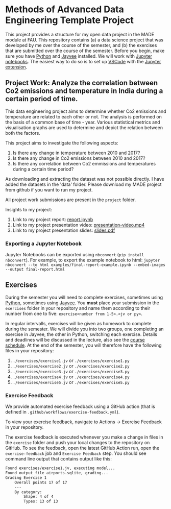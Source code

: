 # Methods of Advanced Data Engineering Template Project

This project provides a structure for my open data project in the MADE module at FAU. This repository contains (a) a data science project that was developed by me over the course of the semester, and (b) the exercises that are submitted over the course of the semester.
Before you begin, make sure you have [Python](https://www.python.org/) and [Jayvee](https://github.com/jvalue/jayvee) installed. We will work with [Jupyter notebooks](https://jupyter.org/). The easiest way to do so is to set up [VSCode](https://code.visualstudio.com/) with the [Jupyter extension](https://marketplace.visualstudio.com/items?itemName=ms-toolsai.jupyter).


## Project Work: Analyze the correlation between Co2 emissions and temperature in India during a certain period of time.
This data engineering project aims to determine whether Co2 emissions and temperature are related to each other or not.
The analysis is performed on the basis of a common base of time - year. Various statistical metrics and visualisation graphs are used to determine and depict the relation between both the factors.

This project aims to investigate the following aspects:
1. Is there any change in temperature between 2010 and 2017?
2. Is there any change in Co2 emissions between 2010 and 2017?
3. Is there any correlation between Co2 emmissions and temperatures during a certain time period?

As downloading and extracting the dataset was not possible directly. I have added the datasets in the 'data' folder. Please download my MADE project from github if you want to run my project.

All project work submissions are present in the `project` folder.

Insights to my project:
1. Link to my project report: [report.ipynb](https://github.com/anirudh1804/made-template/blob/main/project/report.ipynb)
2. Link to my project presentation video: [presentation-video.mp4](https://github.com/anirudh1804/made-template/blob/main/project/presentation-video.mp4)
3. Link to my project presentation slides: [slides.pdf](https://github.com/anirudh1804/made-template/blob/main/project/slides.pdf)

### Exporting a Jupyter Notebook
Jupyter Notebooks can be exported using `nbconvert` (`pip install nbconvert`). For example, to export the example notebook to html: `jupyter nbconvert --to html examples/final-report-example.ipynb --embed-images --output final-report.html`


## Exercises
During the semester you will need to complete exercises, sometimes using [Python](https://www.python.org/), sometimes using [Jayvee](https://github.com/jvalue/jayvee). You **must** place your submission in the `exercises` folder in your repository and name them according to their number from one to five: `exercise<number from 1-5>.<jv or py>`.

In regular intervalls, exercises will be given as homework to complete during the semester. We will divide you into two groups, one completing an exercise in Jayvee, the other in Python, switching each exercise. Details and deadlines will be discussed in the lecture, also see the [course schedule](https://made.uni1.de/). At the end of the semester, you will therefore have the following files in your repository:

1. `./exercises/exercise1.jv` or `./exercises/exercise1.py`
2. `./exercises/exercise2.jv` or `./exercises/exercise2.py`
3. `./exercises/exercise3.jv` or `./exercises/exercise3.py`
4. `./exercises/exercise4.jv` or `./exercises/exercise4.py`
5. `./exercises/exercise5.jv` or `./exercises/exercise5.py`

### Exercise Feedback
We provide automated exercise feedback using a GitHub action (that is defined in `.github/workflows/exercise-feedback.yml`). 

To view your exercise feedback, navigate to Actions -> Exercise Feedback in your repository.

The exercise feedback is executed whenever you make a change in files in the `exercise` folder and push your local changes to the repository on GitHub. To see the feedback, open the latest GitHub Action run, open the `exercise-feedback` job and `Exercise Feedback` step. You should see command line output that contains output like this:

```sh
Found exercises/exercise1.jv, executing model...
Found output file airports.sqlite, grading...
Grading Exercise 1
	Overall points 17 of 17
	---
	By category:
		Shape: 4 of 4
		Types: 13 of 13
```
